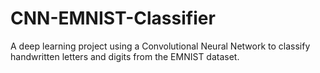 # CNN-EMNIST-Classifier
A deep learning project using a Convolutional Neural Network to classify handwritten letters and digits from the EMNIST dataset.
